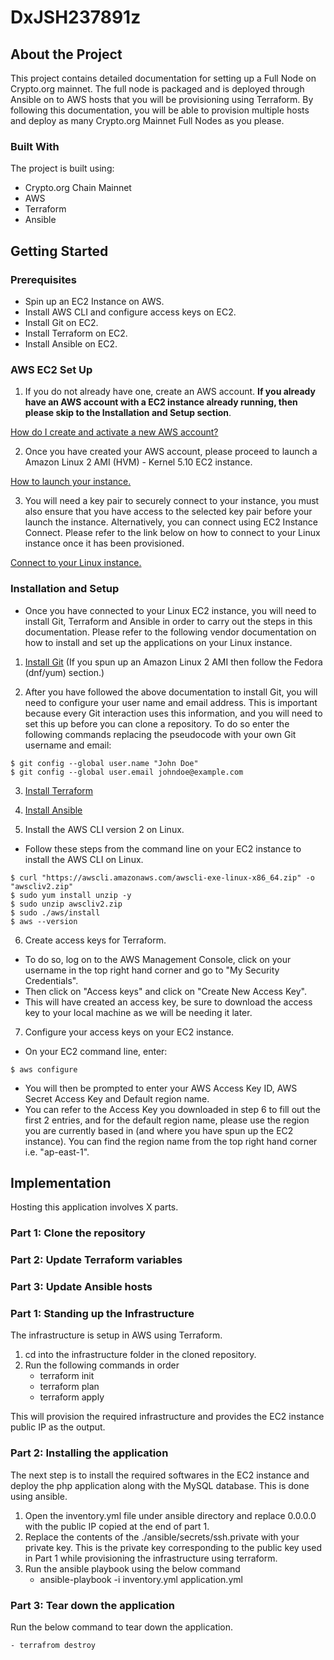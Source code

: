 # DxJSH237891z


## About the Project

This project contains detailed documentation for setting up a Full Node on Crypto.org mainnet. The full node is packaged and is deployed through Ansible on to AWS hosts that you will be provisioning using Terraform. By following this documentation, you will be able to provision multiple hosts and deploy as many Crypto.org Mainnet Full Nodes as you please.


### Built With

The project is built using:
* Crypto.org Chain Mainnet
* AWS
* Terraform
* Ansible


## Getting Started

### Prerequisites
* Spin up an EC2 Instance on AWS.
* Install AWS CLI and configure access keys on EC2.
* Install Git on EC2.
* Install Terraform on EC2.
* Install Ansible on EC2.

### AWS EC2 Set Up

1. If you do not already have one, create an AWS account. <b>If you already have an AWS account with a EC2 instance already running, then please skip to the Installation and Setup section</b>.

[How do I create and activate a new AWS account?](https://aws.amazon.com/premiumsupport/knowledge-center/create-and-activate-aws-account/) 

2. Once you have created your AWS account, please proceed to launch a Amazon Linux 2 AMI (HVM) - Kernel 5.10 EC2 instance.

[How to launch your instance.](https://docs.aws.amazon.com/AWSEC2/latest/UserGuide/LaunchingAndUsingInstances.html) 

3. You will need a key pair to securely connect to your instance, you must also ensure that you have access to the selected key pair before your launch the instance. Alternatively, you can connect using EC2 Instance Connect. Please refer to the link below on how to connect to your Linux instance once it has been provisioned.

[Connect to your Linux instance.](https://docs.aws.amazon.com/AWSEC2/latest/UserGuide/AccessingInstances.html) 


### Installation and Setup

* Once you have connected to your Linux EC2 instance, you will need to install Git, Terraform and Ansible in order to carry out the steps in this documentation. Please refer to the following vendor documentation on how to install and set up the applications on your Linux instance. 

1. [Install Git](https://www.atlassian.com/git/tutorials/install-git#linux) (If you spun up an Amazon Linux 2 AMI then follow the Fedora (dnf/yum) section.)

2. After you have followed the above documentation to install Git, you will need to configure your user name and email address. This is important because every Git interaction uses this information, and you will need to set this up before you can clone a repository. To do so enter the following commands replacing the pseudocode with your own Git username and email:

```
$ git config --global user.name "John Doe"
$ git config --global user.email johndoe@example.com
```


3. [Install Terraform](https://www.terraform.io/downloads.html)

4. [Install Ansible](https://docs.ansible.com/ansible/latest/installation_guide/intro_installation.html)

5. Install the AWS CLI version 2 on Linux. 
- Follow these steps from the command line on your EC2 instance to install the AWS CLI on Linux.

```
$ curl "https://awscli.amazonaws.com/awscli-exe-linux-x86_64.zip" -o "awscliv2.zip" 
$ sudo yum install unzip -y
$ sudo unzip awscliv2.zip
$ sudo ./aws/install
$ aws --version
```

6. Create access keys for Terraform.
- To do so, log on to the AWS Management Console, click on your username in the top right hand corner and go to "My Security Credentials".
- Then click on "Access keys" and click on "Create New Access Key".
- This will have created an access key, be sure to download the access key to your local machine as we will be needing it later.

7. Configure your access keys on your EC2 instance.
- On your EC2 command line, enter:

```
$ aws configure 
```

- You will then be prompted to enter your AWS Access Key ID, AWS Secret Access Key and Default region name.
- You can refer to the Access Key you downloaded in step 6 to fill out the first 2 entries, and for the default region name, please use the region you are currently based in (and where you have spun up the EC2 instance). You can find the region name from the top right hand corner i.e. "ap-east-1".


## Implementation

Hosting this application involves X parts.

### Part 1: Clone the repository

### Part 2: Update Terraform variables

### Part 3: Update Ansible hosts











### Part 1: Standing up the Infrastructure

The infrastructure is setup in AWS using Terraform.

1. cd into the infrastructure folder in the cloned repository.
2. Run the following commands in order
    - terraform init
    - terraform plan
    - terraform apply

This will provision the required infrastructure and provides the EC2 instance public IP as the output.

### Part 2: Installing the application

The next step is to install the required softwares in the EC2 instance and deploy the php application along with the MySQL database. This is done using ansible.

1. Open the inventory.yml file under ansible directory and replace 0.0.0.0 with the public IP copied at the end of part 1.
2. Replace the contents of the ./ansible/secrets/ssh.private with your private key. This is the private key corresponding to the public key used in Part 1 while provisioning the infrastructure using terraform.
3. Run the ansible playbook using the below command
    - ansible-playbook -i inventory.yml application.yml

### Part 3: Tear down the application

Run the below command to tear down the application.

    - terrafrom destroy
